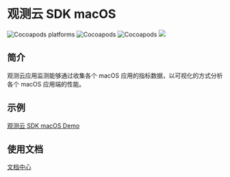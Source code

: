 
# 观测云 SDK macOS

![Cocoapods platforms](https://img.shields.io/cocoapods/p/FTMacOSSDK)
![Cocoapods](https://img.shields.io/cocoapods/v/FTMacOSSDK)
![Cocoapods](https://img.shields.io/cocoapods/l/FTMacOSSDK)
[![](https://img.shields.io/badge/macOS-api%20%3E=%20macOS%2010.13-brightgreen)]()

## 简介

观测云应用监测能够通过收集各个 macOS 应用的指标数据，以可视化的方式分析各个 macOS 应用端的性能。

## 示例

 [观测云 SDK macOS Demo](https://github.com/GuanceCloud/datakit-macos/tree/develop/Example)   

## 使用文档

 [文档中心](https://docs.guance.com/real-user-monitoring/macos/app-access/)   



   

 



